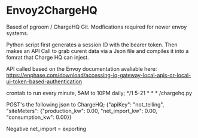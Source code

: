 # Envoy2ChargeHQ

Based of pgroom / ChargeHQ Git. Modfications required for newer envoy systems. 

Python script first generates a session ID with the bearer token. Then makes an API Call to grab curent data via a Json file and compiles it into a fomrat that Charge HQ can injest.

API called based on the Envoy documentation avaliable here: https://enphase.com/download/accessing-iq-gateway-local-apis-or-local-ui-token-based-authentication

crontab to run every minute, 5AM to 10PM daily;  */1 5-21 * * * <path>/chargehq.py


POST's the following json to ChargeHQ;
{"apiKey": "not_telling", "siteMeters": {"production_kw": 0.00, "net_import_kw": 0.00, "consumption_kw": 0.00}}

Negative net_import = exporting

